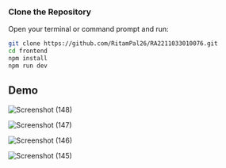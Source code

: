 ### Clone the Repository

Open your terminal or command prompt and run:

```bash
git clone https://github.com/RitamPal26/RA2211033010076.git
cd frontend
npm install
npm run dev
```

## Demo

![Screenshot (148)](https://github.com/user-attachments/assets/5620d5bb-9651-4221-ac35-c2a503700a07)

![Screenshot (147)](https://github.com/user-attachments/assets/bd44de38-5e74-4af1-b245-c3a297505b88)

![Screenshot (146)](https://github.com/user-attachments/assets/b0f04e4f-66c9-4f44-8120-e481939a9456)

![Screenshot (145)](https://github.com/user-attachments/assets/05d98ab0-3627-435d-b722-2301c614c3ba)
